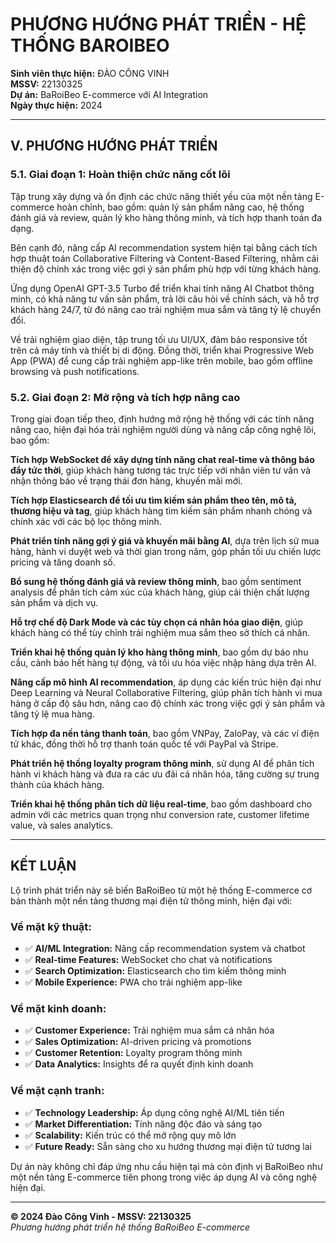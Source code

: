 # PHƯƠNG HƯỚNG PHÁT TRIỂN - HỆ THỐNG BAROIBEO

**Sinh viên thực hiện:** ĐÀO CÔNG VINH  
**MSSV:** 22130325  
**Dự án:** BaRoiBeo E-commerce với AI Integration  
**Ngày thực hiện:** 2024

---

## V. PHƯƠNG HƯỚNG PHÁT TRIỂN

### 5.1. Giai đoạn 1: Hoàn thiện chức năng cốt lõi

Tập trung xây dựng và ổn định các chức năng thiết yếu của một nền tảng E-commerce hoàn chỉnh, bao gồm: quản lý sản phẩm nâng cao, hệ thống đánh giá và review, quản lý kho hàng thông minh, và tích hợp thanh toán đa dạng.

Bên cạnh đó, nâng cấp AI recommendation system hiện tại bằng cách tích hợp thuật toán Collaborative Filtering và Content-Based Filtering, nhằm cải thiện độ chính xác trong việc gợi ý sản phẩm phù hợp với từng khách hàng.

Ứng dụng OpenAI GPT-3.5 Turbo để triển khai tính năng AI Chatbot thông minh, có khả năng tư vấn sản phẩm, trả lời câu hỏi về chính sách, và hỗ trợ khách hàng 24/7, từ đó nâng cao trải nghiệm mua sắm và tăng tỷ lệ chuyển đổi.

Về trải nghiệm giao diện, tập trung tối ưu UI/UX, đảm bảo responsive tốt trên cả máy tính và thiết bị di động. Đồng thời, triển khai Progressive Web App (PWA) để cung cấp trải nghiệm app-like trên mobile, bao gồm offline browsing và push notifications.

### 5.2. Giai đoạn 2: Mở rộng và tích hợp nâng cao

Trong giai đoạn tiếp theo, định hướng mở rộng hệ thống với các tính năng nâng cao, hiện đại hóa trải nghiệm người dùng và nâng cấp công nghệ lõi, bao gồm:

**Tích hợp WebSocket để xây dựng tính năng chat real-time và thông báo đẩy tức thời**, giúp khách hàng tương tác trực tiếp với nhân viên tư vấn và nhận thông báo về trạng thái đơn hàng, khuyến mãi mới.

**Tích hợp Elasticsearch để tối ưu tìm kiếm sản phẩm theo tên, mô tả, thương hiệu và tag**, giúp khách hàng tìm kiếm sản phẩm nhanh chóng và chính xác với các bộ lọc thông minh.

**Phát triển tính năng gợi ý giá và khuyến mãi bằng AI**, dựa trên lịch sử mua hàng, hành vi duyệt web và thời gian trong năm, góp phần tối ưu chiến lược pricing và tăng doanh số.

**Bổ sung hệ thống đánh giá và review thông minh**, bao gồm sentiment analysis để phân tích cảm xúc của khách hàng, giúp cải thiện chất lượng sản phẩm và dịch vụ.

**Hỗ trợ chế độ Dark Mode và các tùy chọn cá nhân hóa giao diện**, giúp khách hàng có thể tùy chỉnh trải nghiệm mua sắm theo sở thích cá nhân.

**Triển khai hệ thống quản lý kho hàng thông minh**, bao gồm dự báo nhu cầu, cảnh báo hết hàng tự động, và tối ưu hóa việc nhập hàng dựa trên AI.

**Nâng cấp mô hình AI recommendation**, áp dụng các kiến trúc hiện đại như Deep Learning và Neural Collaborative Filtering, giúp phân tích hành vi mua hàng ở cấp độ sâu hơn, nâng cao độ chính xác trong việc gợi ý sản phẩm và tăng tỷ lệ mua hàng.

**Tích hợp đa nền tảng thanh toán**, bao gồm VNPay, ZaloPay, và các ví điện tử khác, đồng thời hỗ trợ thanh toán quốc tế với PayPal và Stripe.

**Phát triển hệ thống loyalty program thông minh**, sử dụng AI để phân tích hành vi khách hàng và đưa ra các ưu đãi cá nhân hóa, tăng cường sự trung thành của khách hàng.

**Triển khai hệ thống phân tích dữ liệu real-time**, bao gồm dashboard cho admin với các metrics quan trọng như conversion rate, customer lifetime value, và sales analytics.

---

## KẾT LUẬN

Lộ trình phát triển này sẽ biến BaRoiBeo từ một hệ thống E-commerce cơ bản thành một nền tảng thương mại điện tử thông minh, hiện đại với:

### **Về mặt kỹ thuật:**
- ✅ **AI/ML Integration:** Nâng cấp recommendation system và chatbot
- ✅ **Real-time Features:** WebSocket cho chat và notifications
- ✅ **Search Optimization:** Elasticsearch cho tìm kiếm thông minh
- ✅ **Mobile Experience:** PWA cho trải nghiệm app-like

### **Về mặt kinh doanh:**
- ✅ **Customer Experience:** Trải nghiệm mua sắm cá nhân hóa
- ✅ **Sales Optimization:** AI-driven pricing và promotions
- ✅ **Customer Retention:** Loyalty program thông minh
- ✅ **Data Analytics:** Insights để ra quyết định kinh doanh

### **Về mặt cạnh tranh:**
- ✅ **Technology Leadership:** Áp dụng công nghệ AI/ML tiên tiến
- ✅ **Market Differentiation:** Tính năng độc đáo và sáng tạo
- ✅ **Scalability:** Kiến trúc có thể mở rộng quy mô lớn
- ✅ **Future Ready:** Sẵn sàng cho xu hướng thương mại điện tử tương lai

Dự án này không chỉ đáp ứng nhu cầu hiện tại mà còn định vị BaRoiBeo như một nền tảng E-commerce tiên phong trong việc áp dụng AI và công nghệ hiện đại.

---

**© 2024 Đào Công Vinh - MSSV: 22130325**  
*Phương hướng phát triển hệ thống BaRoiBeo E-commerce* 
